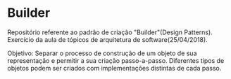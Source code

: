 # Builder
Repositório referente ao padrão de criação "Builder"(Design Patterns). Exercício da aula de tópicos de arquitetura de software(25/04/2018).

Objetivo: Separar o processo de construção de um objeto de sua representação e permitir a sua criação
passo-a-passo. Diferentes tipos de objetos podem ser criados com implementações distintas
de cada passo.
